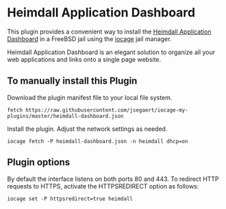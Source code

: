 # Heimdall Application Dashboard
This plugin provides a convenient way to install the [Heimdall Application Dashboard](https://github.com/linuxserver/Heimdall/blob/master/readme.md) in a FreeBSD jail using the [iocage](https://github.com/iocage/iocage) jail manager.

Heimdall Application Dashboard is an elegant solution to organize all your web applications and links onto a single page website.

## To manually install this Plugin
Download the plugin manifest file to your local file system.
```
fetch https://raw.githubusercontent.com/jsegaert/iocage-my-plugins/master/heimdall-dashboard.json
```
Install the plugin.  Adjust the network settings as needed.
```
iocage fetch -P heimdall-dashboard.json -n heimdall dhcp=on
```
## Plugin options
By default the interface listens on both ports 80 and 443.  To redirect HTTP requests to HTTPS, activate the HTTPSREDIRECT option as follows:
```
iocage set -P httpsredirect=true heimdall
```

